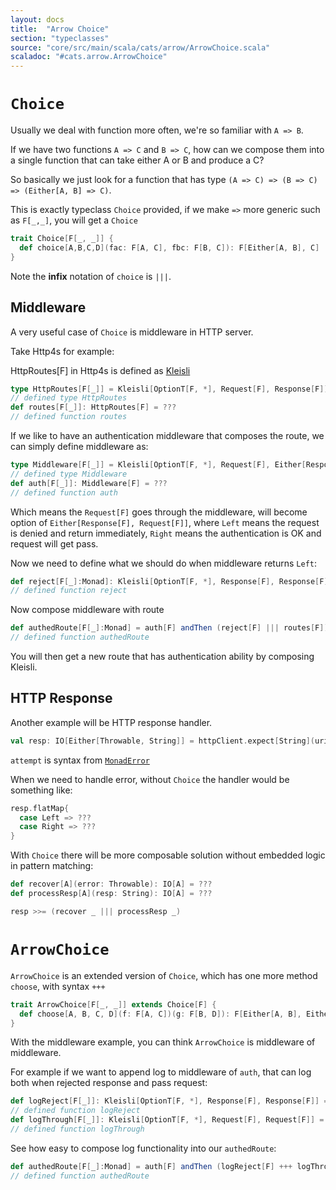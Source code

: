 ```yaml
---
layout: docs
title:  "Arrow Choice"
section: "typeclasses"
source: "core/src/main/scala/cats/arrow/ArrowChoice.scala"
scaladoc: "#cats.arrow.ArrowChoice"
---
```



# `Choice`

Usually we deal with function more often, we're so familiar with `A => B`.

If we have two functions `A => C` and `B => C`, how can we compose them into a single function that can take either A or B and produce a C?

So basically we just look for a function that has type `(A => C) => (B => C) => (Either[A, B] => C)`.

This is exactly typeclass `Choice` provided, if we make `=>` more generic such as `F[_,_]`, you will get a `Choice`

```scala
trait Choice[F[_, _]] {
  def choice[A,B,C,D](fac: F[A, C], fbc: F[B, C]): F[Either[A, B], C]
}
```

Note the **infix** notation of `choice` is `|||`.

## Middleware
A very useful case of `Choice` is middleware in HTTP server.

Take Http4s for example:

HttpRoutes[F] in Http4s is defined as [Kleisli](https://typelevel.org/cats/datatypes/kleisli.html)

```scala
type HttpRoutes[F[_]] = Kleisli[OptionT[F, *], Request[F], Response[F]]
// defined type HttpRoutes
def routes[F[_]]: HttpRoutes[F] = ???
// defined function routes
```

If we like to have an authentication middleware that composes the route, we can simply define middleware as:

```scala
type Middleware[F[_]] = Kleisli[OptionT[F, *], Request[F], Either[Response[F], Request[F]]]
// defined type Middleware
def auth[F[_]]: Middleware[F] = ???
// defined function auth
```

Which means the `Request[F]` goes through the middleware, will become option of `Either[Response[F], Request[F]]`, where `Left` means the request is denied and return immediately, `Right` means the authentication is OK and request will get pass.

Now we need to define what we should do when middleware returns `Left`:

```scala
def reject[F[_]:Monad]: Kleisli[OptionT[F, *], Response[F], Response[F]] = Kleisli.ask[OptionT[F, *], Response[F]]
// defined function reject
```

Now compose middleware with route

```scala
def authedRoute[F[_]:Monad] = auth[F] andThen (reject[F] ||| routes[F])
// defined function authedRoute
```

You will then get a new route that has authentication ability by composing Kleisli.

## HTTP Response

Another example will be HTTP response handler.

```scala
val resp: IO[Either[Throwable, String]] = httpClient.expect[String](uri"https://google.com/").attempt
```

`attempt` is syntax from [`MonadError`](https://typelevel.org/cats/api/cats/MonadError.html)

When we need to handle error, without `Choice` the handler would be something like:
```scala
resp.flatMap{
  case Left => ???
  case Right => ???
}
```

With `Choice` there will be more composable solution without embedded logic in pattern matching:

```scala
def recover[A](error: Throwable): IO[A] = ???
def processResp[A](resp: String): IO[A] = ???

resp >>= (recover _ ||| processResp _)
```

# `ArrowChoice`

`ArrowChoice` is an extended version of `Choice`, which has one more method `choose`, with syntax `+++`

```scala
trait ArrowChoice[F[_, _]] extends Choice[F] {
  def choose[A, B, C, D](f: F[A, C])(g: F[B, D]): F[Either[A, B], Either[C, D]]
}
```

With the middleware example, you can think `ArrowChoice` is middleware of middleware.

For example if we want to append log to middleware of `auth`, that can log both when rejected response and pass request:

```scala
def logReject[F[_]]: Kleisli[OptionT[F, *], Response[F], Response[F]] = ???
// defined function logReject
def logThrough[F[_]]: Kleisli[OptionT[F, *], Request[F], Request[F]] = ???
// defined function logThrough
```

See how easy to compose log functionality into our `authedRoute`:

```scala
def authedRoute[F[_]:Monad] = auth[F] andThen (logReject[F] +++ logThrough[F]) andThen (reject[F] ||| routes[F])
// defined function authedRoute
```
